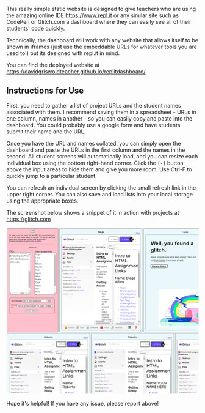 This really simple static website is designed to give teachers who are using the amazing online IDE https://www.repl.it or any similar site such as CodePen or Glitch.com a dashboard where they can easily see all of their students' code quickly.

Technically, the dashboard will work with any website that allows itself to be shown in iframes (just use the embeddable URLs for whatever tools you are used to!) but its designed with repl.it in mind.

You can find the deployed website at https://davidgriswoldteacher.github.io/replitdashboard/

## Instructions for Use

First, you need to gather a list of project URLs and the student names associated with them. I recommend saving them in a spreadsheet - URLs in one column, names in another - so you can easily copy and paste into the dashboard. You could probably use a google form and have students submit their name and the URL.

Once you have the URL and names collated, you can simply open the dashboard and paste the URLs in the first column and the names in the second. All student screens will automatically load, and you can resize each individual box using the bottom right-hand corner. Click the `[-]` button above the input areas to hide them and give you more room. Use Ctrl-F to quickly jump to a particular student.

You can refresh an individual screen by clicking the small refresh link in the upper right corner. You can also save and load lists into your local storage using the appropriate boxes. 

The screenshot below shows a snippet of it in action with projects at https://glitch.com

![Screenshot](screenshot.png)

Hope it's helpful! If you have any issue, please report above!

